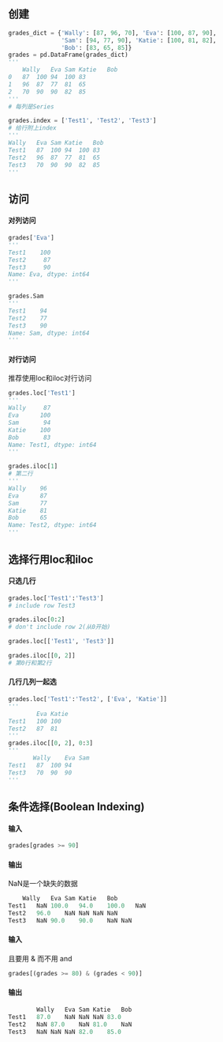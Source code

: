
## 创建

```py
grades_dict = {'Wally': [87, 96, 70], 'Eva': [100, 87, 90],
               'Sam': [94, 77, 90], 'Katie': [100, 81, 82],
               'Bob': [83, 65, 85]}
grades = pd.DataFrame(grades_dict)
'''
	Wally	Eva	Sam	Katie	Bob
0	87	100	94	100	83
1	96	87	77	81	65
2	70	90	90	82	85
'''
# 每列是Series

grades.index = ['Test1', 'Test2', 'Test3']
# 给行附上index
'''
Wally	Eva	Sam	Katie	Bob
Test1	87	100	94	100	83
Test2	96	87	77	81	65
Test3	70	90	90	82	85
'''
```


## 访问

#### 对列访问
```py
grades['Eva']
'''
Test1    100
Test2     87
Test3     90
Name: Eva, dtype: int64
'''

grades.Sam
'''
Test1    94
Test2    77
Test3    90
Name: Sam, dtype: int64
'''
```
#### 对行访问
推荐使用loc和iloc对行访问
```py
grades.loc['Test1']
'''
Wally     87
Eva      100
Sam       94
Katie    100
Bob       83
Name: Test1, dtype: int64
'''

grades.iloc[1]
# 第二行
'''
Wally    96
Eva      87
Sam      77
Katie    81
Bob      65
Name: Test2, dtype: int64
'''
```

## 选择行用loc和iloc
#### 只选几行
```py
grades.loc['Test1':'Test3']
# include row Test3

grades.iloc[0:2]
# don't include row 2(从0开始)

grades.loc[['Test1', 'Test3']]

grades.iloc[[0, 2]]
# 第0行和第2行
```
#### 几行几列一起选
```py
grades.loc['Test1':'Test2', ['Eva', 'Katie']]
'''
        Eva	Katie
Test1	100	100
Test2	87	81
'''
grades.iloc[[0, 2], 0:3]
'''
       Wally	Eva	Sam
Test1	87	100	94
Test3	70	90	90
'''
```
## 条件选择(Boolean Indexing)
#### 输入
```py
grades[grades >= 90]
```
#### 输出
NaN是一个缺失的数据
```py
	Wally	Eva	Sam	Katie	Bob
Test1	NaN	100.0	94.0	100.0	NaN
Test2	96.0	NaN	NaN	NaN	NaN
Test3	NaN	90.0	90.0	NaN	NaN
```
#### 输入
且要用 & 而不用 and
```py
grades[(grades >= 80) & (grades < 90)]
```
#### 输出
```py
        Wally	Eva	Sam	Katie	Bob
Test1	87.0	NaN	NaN	NaN	83.0
Test2	NaN	87.0	NaN	81.0	NaN
Test3	NaN	NaN	NaN	82.0	85.0
```

##






































